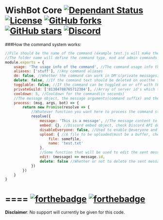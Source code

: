 WishBot Core [![Dependant Status](https://david-dm.org/hsiw/WishBot/status.svg?style=flat-square)](https://david-dm.org/hsiw/WishBot) [![License](https://img.shields.io/github/license/mashape/apistatus.svg?maxAge=2592000&style=flat-square)](./LICENSE) [![GitHub forks](https://img.shields.io/github/forks/hsiw/WishBot.svg?style=flat-square)](https://github.com/hsiw/WishBot/network) [![GitHub stars](https://img.shields.io/github/stars/hsiw/WishBot.svg?style=flat-square)](https://github.com/hsiw/WishBot/stargazers) [![Discord](https://discordapp.com/api/guilds/136258746123943937/widget.png)](https://discord.gg/0lBiROCNVaGw5Eqk)
====
###How the command system works:
```js
//File should be the name of the command (example test.js will make the command 'test')
//The folder name will define the command type, mod and admin commands require additional permissions
module.exports = {
    usage: 'The usage info of the command', //The command usage info that shows up in 'help [commmand]'
    aliases: ['stuff'], //Any command aliases
    dm: false, //Whether the command can work in DM's(private messages) or not
    delete: false, //If the command text should be deleted on use(the text used to invoke the command)
    togglable: false, //If the command can be toggled on or off with the toggle command
    privateGuild: ['81384788765712384'], //Array of server id's which the command is restricted to
    cooldown: 5, //Cooldown for the command(in seconds)
    //The message object, the message arguments(command suffix) and the bot object can be passed
    process: (msg, args, bot) => { 
        return new Promise(resolve => {
        	//Whatever function you want here to process the command stuff
        	resolve({
        		message: 'This is a message', //The message content to send
                embed: {}, //Discord embed object, check Discord API docs for info
                disableEveryone: false, //Used to enable @everyone and @here mentions 
        		upload: { //A file to be uploaded(must be a buffer, check wewlad for an example)
        			file: somefile,
        			name: 'test.txt'
        		},
                //Some function that will be used to edit the sent message(check ping for an example)
        		edit: (message) => message.id, 
        		delete: false //Whether or not to delete the sent message after 5s
        	})
        })
    }
}
```
====
[![forthebadge](http://forthebadge.com/images/badges/made-with-crayons.svg)](http://forthebadge.com) [![forthebadge](http://forthebadge.com/images/badges/built-with-love.svg)](http://forthebadge.com)
====
**Disclaimer**: No support will currently be given for this code.
